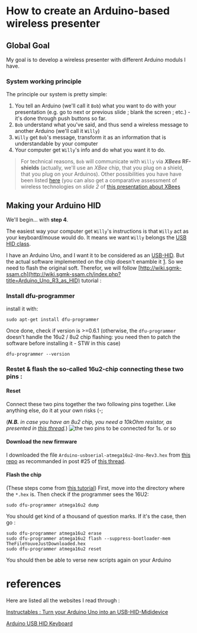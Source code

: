 # How to create an Arduino-based wireless presenter

## Global Goal

My goal is to develop a wireless presenter with different Arduino moduls I have.

### System working principle
 The principle our system is pretty simple:
 1. You tell an Arduino (we'll call it `Bob`) what you want to do with your presentation (e.g. go to next or previous slide ; blank the screen ; etc.) - it's done through push buttons so far.
 2. `Bob` understand what you've said, and thus send a wireless message to another Arduino (we'll call it `Willy`)
 3. `Willy` get `Bob`'s message, transform it as an information that is understandable by your computer
 4. Your computer get `Willy`'s info and do what you want it to do.

>For technical reasons, `Bob` will communicate with `Willy` via **_XBees_ RF-shields** (actually, we'll use an _XBee_ chip, that you plug on a shield, that you plug on your Arduinos). Other possibilities you have have been listed [here](https://www.sparkfun.com/pages/wireless_guide) (you can also get a comparative assessment of wireless technologies on _slide 2_ of [this presentation about XBees](http://home.iitb.ac.in/~rahul./ITSP/wireless_comm.pdf)

## Making your Arduino HID
We'll begin... with **step 4**.

The easiest way your computer get `Willy`'s instructions is that `Willy` act as your keyboard/mouse would do. It means we want `Willy` belongs the [USB HID class](http://en.wikipedia.org/wiki/USB_human_interface_device_class).

I have an Arduino Uno, and I want it to be considered as an [USB-HID](http://en.wikipedia.org/wiki/USB_human_interface_device_class). But the actual software implemented on the chip doesn't enamble it [1](http://wiki.sgmk-ssam.ch/index.php?title=Arduino_Uno_R3_as_HID). So we need to flash the original soft. Therefor, we will follow [http://wiki.sgmk-ssam.ch](http://wiki.sgmk-ssam.ch/index.php?title=Arduino_Uno_R3_as_HID) tutorial :

### Install dfu-programmer
install it with:

    sudo apt-get install dfu-programmer

Once done, check if version is >=0.6.1 (otherwise, the `dfu-programmer` doesn't handle the 16u2 / 8u2 chip flashing: you need then to patch the software before installing it - STW in this case)

    dfu-programmer --version

### Restet & flash the so-called 16u2-chip connecting these two pins :

#### Reset
Connect these two pins together the two following pins together. Like anything else, do it at your own risks (-;

(_**N.B.** in case you have an 8u2 chip, you need a 10kOhm resistor, as presented in [this thread](http://arduino.cc/en/Hacking/DFUProgramming8U2)._)
![the two pins to be connected for 1s. or so](http://arduino.cc/en/uploads/Hacking/Uno-front-DFU-reset.png "the two pins to be connected for 1s. or so")

#### Download the new firmware
I downloaded the file `Arduino-usbserial-atmega16u2-Uno-Rev3.hex` from [this repo](https://roboticsclub.org/redmine/projects/quadrotor/repository/revisions/58d82c77908eee0e1c222f7b38691e6532deb77b/entry/arduino-1.0/hardware/arduino/firmwares/arduino-usbserial/Arduino-usbserial-atmega16u2-Uno-Rev3.hex) as recommanded in post #25 of [this thread](http://forum.arduino.cc/index.php?topic=106580.2).

#### Flash the chip
(These steps come from [this tutorial](http://wiki.sgmk-ssam.ch/index.php?title=Arduino_Uno_R3_as_HID))
First, move into the directory where the `*.hex` is. Then check if the programmer sees the 16U2: 

    sudo dfu-programmer atmega16u2 dump
    
You should get kind of a thousand of question marks. If it's the case, then go :

    sudo dfu-programmer atmega16u2 erase
    sudo dfu-programmer atmega16u2 flash --suppress-bootloader-mem TheFileYouveJustDownloaded.hex
    sudo dfu-programmer atmega16u2 reset

You should then be able to verse new scripts again on your Arduino

# references
Here are listed all the websites I read through :

[Instructables : Turn your Arduino Uno into an USB-HID-Mididevice](http://www.instructables.com/id/Turn-your-Arduino-Uno-into-an-USB-HID-Mididevice/)

[Arduino USB HID Keyboard](http://mitchtech.net/arduino-usb-hid-keyboard/)
